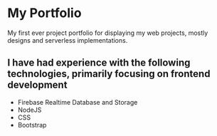 <h1>My Portfolio</h1> 
My first ever project portfolio for displaying my web projects, mostly designs and serverless implementations.

<h2>I have had experience with the following technologies, primarily focusing on frontend development</h2>
<ul>
    <li>Firebase Realtime Database and Storage</li>
    <li>NodeJS</li>
    <li>CSS</li>
    <li>Bootstrap</li>
</ul>
